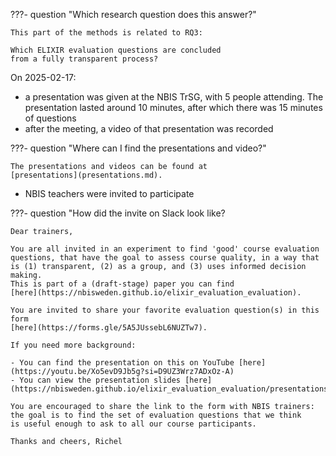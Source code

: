 <!-- markdownlint-disable MD013 --><!-- Headings cannot be split up over lines, hence will break 80 characters per line -->

???- question "Which research question does this answer?"

    This part of the methods is related to RQ3:

    Which ELIXIR evaluation questions are concluded
    from a fully transparent process?

<!-- markdownlint-enable MD013 -->

On 2025-02-17:

- a presentation was given at the NBIS TrSG, with 5 people attending.
  The presentation lasted around 10 minutes, after which there
  was 15 minutes of questions
- after the meeting, a video of that presentation was recorded

???- question "Where can I find the presentations and video?"

    The presentations and videos can be found at
    [presentations](presentations.md).

- NBIS teachers were invited to participate

???- question "How did the invite on Slack look like?

    Dear trainers,

    You are all invited in an experiment to find 'good' course evaluation
    questions, that have the goal to assess course quality, in a way that
    is (1) transparent, (2) as a group, and (3) uses informed decision making.
    This is part of a (draft-stage) paper you can find
    [here](https://nbisweden.github.io/elixir_evaluation_evaluation).

    You are invited to share your favorite evaluation question(s) in this form
    [here](https://forms.gle/5A5JUssebL6NUZTw7).

    If you need more background:

    - You can find the presentation on this on YouTube [here](https://youtu.be/Xo5evD9Jb5g?si=D9UZ3Wrz7ADxOz-A)
    - You can view the presentation slides [here](https://nbisweden.github.io/elixir_evaluation_evaluation/presentations/)

    You are encouraged to share the link to the form with NBIS trainers:
    the goal is to find the set of evaluation questions that we think
    is useful enough to ask to all our course participants.

    Thanks and cheers, Richel

